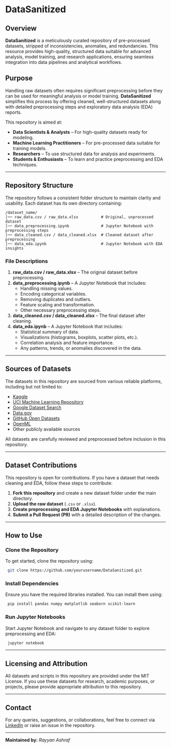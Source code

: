 # DataSanitized

## Overview
**DataSanitized** is a meticulously curated repository of pre-processed datasets, stripped of inconsistencies, anomalies, and redundancies. This resource provides high-quality, structured data suitable for advanced analysis, model training, and research applications, ensuring seamless integration into data pipelines and analytical workflows.

## Purpose
Handling raw datasets often requires significant preprocessing before they can be used for meaningful analysis or model training. **DataSanitized** simplifies this process by offering cleaned, well-structured datasets along with detailed preprocessing steps and exploratory data analysis (EDA) reports.

This repository is aimed at:
- **Data Scientists & Analysts** – For high-quality datasets ready for modeling.
- **Machine Learning Practitioners** – For pre-processed data suitable for training models.
- **Researchers** – To use structured data for analysis and experiments.
- **Students & Enthusiasts** – To learn and practice preprocessing and EDA techniques.

---

## Repository Structure
The repository follows a consistent folder structure to maintain clarity and usability. Each dataset has its own directory containing:

```
/dataset_name/
│── raw_data.csv / raw_data.xlsx          # Original, unprocessed dataset
│── data_preprocessing.ipynb              # Jupyter Notebook with preprocessing steps
│── data_cleaned.csv / data_cleaned.xlsx  # Cleaned dataset after preprocessing
│── data_eda.ipynb                        # Jupyter Notebook with EDA insights
```

### File Descriptions
1. **raw_data.csv / raw_data.xlsx** – The original dataset before preprocessing.
2. **data_preprocessing.ipynb** – A Jupyter Notebook that includes:
   - Handling missing values.
   - Encoding categorical variables.
   - Removing duplicates and outliers.
   - Feature scaling and transformation.
   - Other necessary preprocessing steps.
3. **data_cleaned.csv / data_cleaned.xlsx** – The final dataset after cleaning.
4. **data_eda.ipynb** – A Jupyter Notebook that includes:
   - Statistical summary of data.
   - Visualizations (histograms, boxplots, scatter plots, etc.).
   - Correlation analysis and feature importance.
   - Any patterns, trends, or anomalies discovered in the data.

---

## Sources of Datasets
The datasets in this repository are sourced from various reliable platforms, including but not limited to:
- [Kaggle](https://www.kaggle.com/)
- [UCI Machine Learning Repository](https://archive.ics.uci.edu/ml/index.php)
- [Google Dataset Search](https://datasetsearch.research.google.com/)
- [Data.gov](https://www.data.gov/)
- [GitHub Open Datasets](https://github.com/awesomedata/awesome-public-datasets)
- [OpenML](https://www.openml.org/)
- Other publicly available sources

All datasets are carefully reviewed and preprocessed before inclusion in this repository.

---

## Dataset Contributions
This repository is open for contributions. If you have a dataset that needs cleaning and EDA, follow these steps to contribute:

1. **Fork this repository** and create a new dataset folder under the main directory.
2. **Upload the raw dataset** (`.csv` or `.xlsx`).
3. **Create preprocessing and EDA Jupyter Notebooks** with explanations.
4. **Submit a Pull Request (PR)** with a detailed description of the changes.

---

## How to Use
### Clone the Repository
To get started, clone the repository using:
```sh
 git clone https://github.com/yourusername/DataSanitized.git
```

### Install Dependencies
Ensure you have the required libraries installed. You can install them using:
```sh
 pip install pandas numpy matplotlib seaborn scikit-learn
```

### Run Jupyter Notebooks
Start Jupyter Notebook and navigate to any dataset folder to explore preprocessing and EDA:
```sh
 jupyter notebook
```

---

## Licensing and Attribution
All datasets and scripts in this repository are provided under the MIT License. If you use these datasets for research, academic purposes, or projects, please provide appropriate attribution to this repository.

---

## Contact
For any queries, suggestions, or collaborations, feel free to connect via [LinkedIn](https://www.linkedin.com/in/rayyanashraf/) or raise an issue in the repository.

---

**Maintained by:** *Rayyan Ashraf*